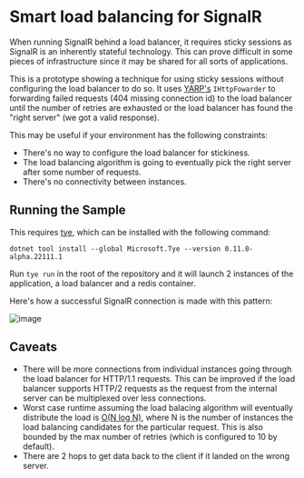 # Smart load balancing for SignalR

When running SignalR behind a load balancer, it requires sticky sessions as SignalR is an inherently stateful technology. This can prove difficult in some pieces of infrastructure since it may be shared for all sorts of applications. 

This is a prototype showing a technique for using sticky sessions without configuring the load balancer to do so. It uses [YARP's](https://github.com/microsoft/reverse-proxy/) `IHttpFowarder` to forwarding failed requests (404 missing connection id)
to the load balancer until the number of retries are exhausted or the load balancer has found the "right server" (we got a valid response).

This may be useful if your environment has the following constraints:
- There's no way to configure the load balancer for stickiness.
- The load balancing algorithm is going to eventually pick the right server after some number of requests.
- There's no connectivity between instances.

## Running the Sample

This requires [tye](https://github.com/dotnet/tye), which can be installed with the following command:

```
dotnet tool install --global Microsoft.Tye --version 0.11.0-alpha.22111.1
```

Run `tye run` in the root of the repository and it will launch 2 instances of the application, a load balancer
and a redis container.

Here's how a successful SignalR connection is made with this pattern:

![image](https://user-images.githubusercontent.com/95136/206862842-d1375a87-a38a-4276-a07c-77cfdfdeba7d.png)

## Caveats

- There will be more connections from individual instances going through the load balancer for HTTP/1.1 requests. This can be improved if the load balancer supports HTTP/2 requests as the request from the internal server can be multiplexed over less connections.
- Worst case runtime assuming the load balacing algorithm will eventually distribute the load is [O(N log N)](https://en.wikipedia.org/wiki/Coupon_collector%27s_problem), where N is the number of instances the load balancing candidates for the particular request. This is also bounded by the max number of retries (which is configured to 10 by default).
- There are 2 hops to get data back to the client if it landed on the wrong server.
